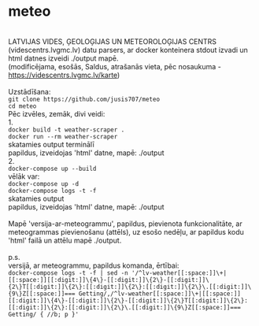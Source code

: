 # meteo
</br>LATVIJAS VIDES, ĢEOLOĢIJAS UN METEOROLOĢIJAS CENTRS (videscentrs.lvgmc.lv) datu parsers, ar docker konteinera stdout izvadi un html datnes izveidi ./output mapē.
</br>(modificējama, esošās, Saldus, atrašanās vieta, pēc nosaukuma - https://videscentrs.lvgmc.lv/karte)  
</br>Uzstādīšana:
</br>`git clone https://github.com/jusis707/meteo`
</br>`cd meteo`
</br>Pēc izvēles, zemāk, divi veidi:
</br>1.
</br>`docker build -t weather-scraper .`
</br>`docker run --rm weather-scraper`
</br>skatamies output terminālī
</br>papildus, izveidojas 'html' datne, mapē: ./output
</br>2.
</br>`docker-compose up --build`
</br>vēlāk var:
</br>`docker-compose up -d`
</br>`docker-compose logs -t -f`
</br>skatamies output
</br>papildus, izveidojas 'html' datne, mapē: ./output
</br>
</br>Mapē 'versija-ar-meteogrammu', papildus, pievienota funkcionalitāte, ar meteogrammas pievienošanu (attēls), uz esošo nedēļu, ar papildus kodu 'html' failā un attēlu mapē ./output.
</br>
</br>p.s.
</br>versijā, ar meteogrammu, papildus komanda, ērtībai:
</br>`docker-compose logs -t -f | sed -n '/^lv-weather[[:space:]]\+|[[:space:]][[:digit:]]\{4\}-[[:digit:]]\{2\}-[[:digit:]]\{2\}T[[:digit:]]\{2\}:[[:digit:]]\{2\}:[[:digit:]]\{2\}\.[[:digit:]]\{9\}Z[[:space:]]=== Getting/,/^lv-weather[[:space:]]\+|[[:space:]][[:digit:]]\{4\}-[[:digit:]]\{2\}-[[:digit:]]\{2\}T[[:digit:]]\{2\}:[[:digit:]]\{2\}:[[:digit:]]\{2\}\.[[:digit:]]\{9\}Z[[:space:]]=== Getting/ { //b; p }'`
</br>
</br>

